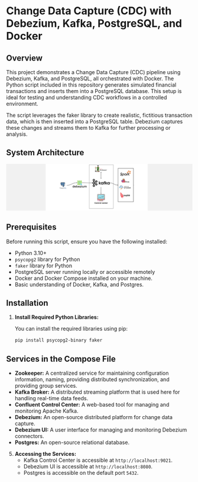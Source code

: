 # Change Data Capture (CDC) with Debezium, Kafka, PostgreSQL, and Docker 

## Overview

This project demonstrates a Change Data Capture (CDC) pipeline using Debezium, Kafka, and PostgreSQL, all orchestrated with Docker. The Python script included in this repository generates simulated financial transactions and inserts them into a PostgreSQL database. This setup is ideal for testing and understanding CDC workflows in a controlled environment.

The script leverages the faker library to create realistic, fictitious transaction data, which is then inserted into a PostgreSQL table. Debezium captures these changes and streams them to Kafka for further processing or analysis.

## System Architecture
![system architecture.png](architecture.png)

## Prerequisites

Before running this script, ensure you have the following installed:
- Python 3.10+
- `psycopg2` library for Python
- `faker` library for Python
- PostgreSQL server running locally or accessible remotely
- Docker and Docker Compose installed on your machine.
- Basic understanding of Docker, Kafka, and Postgres.

## Installation

1. **Install Required Python Libraries:**

   You can install the required libraries using pip:

   ```bash
   pip install psycopg2-binary faker
   ```

## Services in the Compose File

- **Zookeeper:** A centralized service for maintaining configuration information, naming, providing distributed synchronization, and providing group services.
- **Kafka Broker:** A distributed streaming platform that is used here for handling real-time data feeds.
- **Confluent Control Center:** A web-based tool for managing and monitoring Apache Kafka.
- **Debezium:** An open-source distributed platform for change data capture.
- **Debezium UI:** A user interface for managing and monitoring Debezium connectors.
- **Postgres:** An open-source relational database.

5. **Accessing the Services:**
   - Kafka Control Center is accessible at `http://localhost:9021`.
   - Debezium UI is accessible at `http://localhost:8080`.
   - Postgres is accessible on the default port `5432`.
